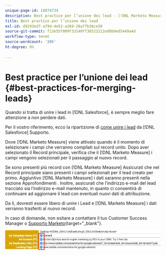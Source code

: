 ```yaml
---
unique-page-id: 18874734
description: Best practice per l’unione dei lead - [!DNL Marketo Measure] - Documentazione del prodotto
title: Best practice per l’unione dei lead
exl-id: d9293ed7-a794-4e52-a269-20a7fb36ce50
source-git-commit: f13e55f009f33140ff36523212ed8b9ed5449a4d
workflow-type: tm+mt
source-wordcount: '205'
ht-degree: 0%

---
```


# Best practice per l’unione dei lead {#best-practices-for-merging-leads}

Quando si tratta di unire i lead in [!DNL Salesforce], è sempre meglio fare attenzione a non perdere dati.

Per il vostro riferimento, ecco la ripartizione di [come unire i lead](https://help.salesforce.com/HTViewHelpDoc?id=leads_merge.htm&amp;language=en_US) da [!DNL Salesforce] Supporto.

Dove [!DNL Marketo Measure] viene attivato quando è il momento di selezionare i campi che verranno compilati sul record unito. Dopo aver selezionato il Record principale, verifica che il [!DNL Marketo Measure] i campi vengono selezionati per il passaggio al nuovo record.

Se sono presenti più record con [!DNL Marketo Measure] Assicurati che nel Record principale siano presenti i campi selezionati per il lead creato per primo. Aggiuntivo [!DNL Marketo Measure] i dati saranno presenti nella sezione Approfondimenti . Inoltre, assicurati che l’indirizzo e-mail del lead tracciato sia l’indirizzo e-mail mantenuto, in quanto ci consentirà di continuare ad aggiornare il lead con eventuali nuovi dati di attribuzione.

Da lì, dovresti essere libero di unire i Lead e [!DNL Marketo Measure] i dati verranno trasferiti al nuovo record.

In caso di domande, non esitare a contattare il tuo Customer Success Manager o [Supporto Marketo](https://nation.marketo.com/t5/support/ct-p/Support){target=&quot;_blank&quot;}.

![](assets/1.jpg)

